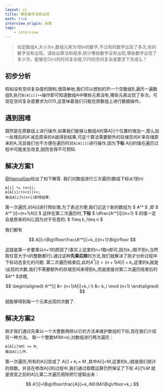 ```yaml
---
layout: oj
title: 哪些数字没有出现
math: true
interview_origin: 谷歌
tags:
    - interview
---
```


>给定数组A,大小为n,数组元素为1到n的数字,不过有的数字出现了多次,有的数字没有出现。请给出算法和程序,统计哪些数字没有出现,哪些数字出现了多少次。能够在O(n)的时间复杂度,O(1)的空间复杂度要求下完成么？

## 初步分析
假如没有空间复杂度的限制,很简单地,我们可以想到的开一个空数组B,遍历一遍数组B,执行`B[A[i]]++`操作即可知道数组A中哪些元素没有,哪些元素出现了多次。可现在空间复杂度要求为O(1),这意味着我们只能在原数组上进行数据操作。

## 遇到困难
既然是在原数组上进行操作,如果我们能够让数组A的第A[i]个位置的值加一,那么加一处理后的A'减去原来的A就得到结果,可这个算法需要额外的存储空间A'来存储原来的A,况且我们也不方便在遍历时对`A[A[i]]`进行操作,因为**下标** A[i]的值在遍历过程中可能发生改变,因而变得不可预知.

## 解决方案1
[@HanruiGao](http://weibo.com/1670029795)给出了如下解答.
我们对数组进行三次遍历(数组下标从1到n)
```text
A[i] *= (n+1);
A[A[i]/(n+1)]++;
输出A[i]%(n+1)即得结果.
```
第一次遍历,对A[i]进行预处理,为了表述方便,我们记这个新的数组为 $ A^* $ ,即 $ A^* [i]=(n+1)A[i] $
这样在第二次遍历时,**下标** $ \dfrac{A^*[i]}{n+1} $ 的值一定会是原来的A[i],因为对于任意的: $ 1\leq k_i\leq n $

我们都有

$$ A[i]=\Big\lfloor\frac{A^*[i]+k_i}{n+1}\Big\rfloor $$

这就是第一步要乘以n+1的原因了(事实上这里的n+1取n即可,因为k_i取不到n,当然取任意大于n的整数都行).通过这种**先乘后除**的方法,我们就解决了刚才分析过程中下标动态变化的问题.
第二次遍历结束后,此时$A^* [i]=(n+1)A[i]+k_i$,这里的$k_i$就是i出现的次数,我们不需要额外的存储空间来得到$k_i$,而是直接对第二次遍历结束后的$A^* $求模,

$$
\begin{aligned}
A^*[i]  &= (n+1)A[i]+k_i \\
&= k_i \mod (n+1)
\end{aligned}
$$

就能够得到每一个元素出现的次数了.

## 解决方案2
刚才我们通过先乘以一个大整数再除以它的方法来维护数组的下标,现在我们介绍另一种方法。
取一个整数M(M>n),对数组进行两次遍历：

~~~
A[A[i]%M] += M;
输出A[i]/M.
~~~

第一次遍历,所有的A[i]变成了 $A[i]+k_i\times M$ ,其中A[i]<M,这里的k_i就是我们统计的频数。并且在修改A[i]的过程中,我们通过取模运算仍然保证了下标 $A[i]\%M$ 就是改变之前的$A[i]$;第二次遍历用除把它提取出来：

$$ A'[i]=\Big\lfloor\frac{A[i]+k_iM}{M}\Big\rfloor=k_i $$

